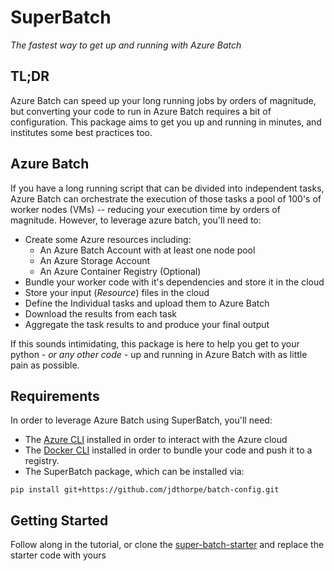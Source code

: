 # SuperBatch

_The fastest way to get up and running with Azure Batch_

## TL;DR

Azure Batch can speed up your long running jobs by orders of magnitude, but
converting your code to run in Azure Batch requires a bit of configuration.
This package aims to get you up and running in minutes, and institutes some
best practices too.

## Azure Batch

If you have a long running script that can be divided into independent tasks,
Azure Batch can orchestrate the execution of those tasks a pool of 100's of
worker nodes (VMs) -- reducing your execution time by orders of magnitude.
However, to leverage azure batch, you'll need to:

* Create some Azure resources including:
  * An Azure Batch Account with at least one node pool
  * An Azure Storage Account
  * An Azure Container Registry (Optional)
* Bundle your worker code with it's dependencies and store it in the cloud
* Store your input (*Resource*) files in the cloud
* Define the Individual tasks and upload them to Azure Batch
* Download the results from each task
* Aggregate the task results to and produce your final output

If this sounds intimidating, this package is here to help you get to your
python - _or any other code_ - up and running in Azure Batch with as little
pain as possible.

## Requirements

In order to leverage Azure Batch using SuperBatch, you'll need:

* The [Azure CLI](https://docs.microsoft.com/en-us/cli/azure/install-azure-cli?view=azure-cli-latest) installed in order to interact with the Azure cloud
* The [Docker CLI](https://docs.docker.com/install/) installed in order to bundle your code and push it to a registry.
* The SuperBatch package, which can be installed via:

```shell
pip install git+https://github.com/jdthorpe/batch-config.git
```

## Getting Started

Follow along in the tutorial, or clone the
[super-batch-starter](https://github.com/jdthorpe/super-batch-starter) and
replace the starter code with yours
